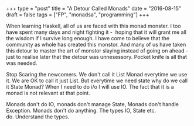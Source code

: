 +++
type = "post"
title = "A Detour Called Monads"
date = "2016-08-15"
draft = false
tags = ["FP", "monadsa", "programming"]
+++

When learning Haskell, all of us are faced with this monad monster. I too have spent many days and night fighting it -  hoping that it will grant me all the wisdom if I survive long enough. I have come to believe that the community as whole has created this monstor. And many of us have taken this detour to master the art of monstor slaying instead of going on ahead - just to realise later that the detour was unnesessory. Pocket knife is all that was needed.

Stop Scaring the newcomers. We don't call it List Monad everytime we use it. We are OK to call it just List. But everytime we need state why do we call it State Monad? When I need to do i/o I will use IO. The fact that it is a monad is not relevant at that point.

Monads don't do IO, monads don't manage State, Monads don't handle Exception. Monads don't do anything. The types IO, State etc. do. Understand the types.
